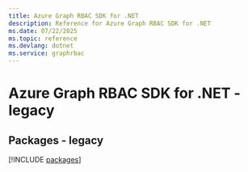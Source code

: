 ```yaml
---
title: Azure Graph RBAC SDK for .NET
description: Reference for Azure Graph RBAC SDK for .NET
ms.date: 07/22/2025
ms.topic: reference
ms.devlang: dotnet
ms.service: graphrbac
---
```

# Azure Graph RBAC SDK for .NET - legacy
## Packages - legacy
[!INCLUDE [packages](graph-rbac-index.md)]